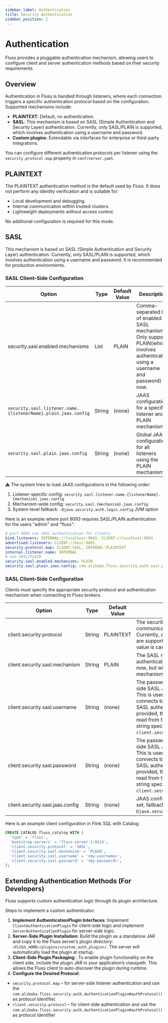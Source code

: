 ```yaml
---
sidebar_label: Authentication
title: Security Authentication
sidebar_position: 2
---
```


# Authentication
Fluss provides a pluggable authentication mechanism, allowing users to configure client and server authentication methods based on their security requirements.

## Overview
Authentication in Fluss is handled through listeners, where each connection triggers a specific authentication protocol based on the configuration. Supported mechanisms include:
* **PLAINTEXT**: Default, no authentication.
* **SASL**: This mechanism is based on SASL (Simple Authentication and Security Layer) authentication. Currently, only SASL/PLAIN is supported, which involves authentication using a username and password.
* **Custom plugins**: Extendable via interfaces for enterprise or third-party integrations.

You can configure different authentication protocols per listener using the `security.protocol.map` property in `conf/server.yaml`.

## PLAINTEXT
The PLAINTEXT authentication method is the default used by Fluss. It does not perform any identity verification and is suitable for:
* Local development and debugging.
* Internal communication within trusted clusters.
* Lightweight deployments without access control.

No additional configuration is required for this mode.

## SASL
This mechanism is based on SASL (Simple Authentication and Security Layer) authentication. Currently, only SASL/PLAIN is supported, which involves authentication using a username and password. It is recommended for production environments.

### SASL Client-Side Configuration
| Option                                                         | Type   | Default Value | Description                                                                                                                           |
|----------------------------------------------------------------|--------|---------------|---------------------------------------------------------------------------------------------------------------------------------------|
| security.sasl.enabled.mechanisms                               | List   | PLAIN         | Comma-separated list of enabled SASL mechanisms. Only support PLAIN(which involves authentication using a username and password) now. |
| `security.sasl.listener.name.{listenerName}.plain.jaas.config` | String | (none)        | JAAS configuration for a specific listener and PLAIN mechanism.                                                                       |
| `security.sasl.plain.jaas.config`                              | String | (none)        | Global JAAS configuration for all listeners using the PLAIN mechanism.                                                                |


⚠️ The system tries to load JAAS configurations in the following order:
1. Listener-specific config: `security.sasl.listener.name.{listenerName}.{mechanism}.jaas.config`
2. Mechanism-wide config: `security.sasl.{mechanism}.jaas.config`
3. System-level fallback: `-Djava.security.auth.login.config` JVM option

Here is an example where port 9093 requires SASL/PLAIN authentication for the users "admin" and "fluss":
```yaml title="conf/server.yaml"
# port 9093 use SASL authentication for clients
bind.listeners: INTERNAL://localhost:9092, CLIENT://localhost:9093
advertised.listeners: CLIENT://host:9093,
security.protocol.map: CLIENT:SASL, INTERNAL:PLAINTEXT
internal.listener.name: INTERNAL
# use SASL/PLAIN
security.sasl.enabled.mechanisms: PLAIN
security.sasl.plain.jaas.config: com.alibaba.fluss.security.auth.sasl.plain.PlainLoginModule required user_admin="admin-pass" user_fluss="fluss-pass";
```


### SASL Client-Side Configuration
Clients must specify the appropriate security protocol and authentication mechanism when connecting to Fluss brokers.

| Option                           | Type   | Default Value | Description                                                                                                                                                                                                                                                                               |
|----------------------------------|--------|---------------|-------------------------------------------------------------------------------------------------------------------------------------------------------------------------------------------------------------------------------------------------------------------------------------------|
| client.security.protocol         | String | PLAINTEXT     | The security protocol used to communicate with brokers. Currently, only `PLAINTEXT` and `SASL` are supported, the configuration value is case insensitive.                                                                                                                                |
| client.security.sasl.mechanism   | String | PLAIN         | The SASL mechanism used for authentication. Only support PLAIN now, but will support more mechanisms in the future.                                                                                                                                                                       |
| client.security.sasl.username    | String | (none)        | The password to use for client-side SASL JAAS authentication. This is used when the client connects to the Fluss cluster with SASL authentication enabled. If not provided, the username will be read from the JAAS configuration string specified by `client.security.sasl.jaas.config`. |
| client.security.sasl.password    | String | (none)        | The password to use for client-side SASL JAAS authentication. This is used when the client connects to the Fluss cluster with SASL authentication enabled. If not provided, the password will be read from the JAAS configuration string specified by `client.security.sasl.jaas.config`. |
| client.security.sasl.jaas.config | String | (none)        | JAAS configuration for SASL. If not set, fallback to system property `-Djava.security.auth.login.config`.                                                                                                                                                                                 |



Here is an example client configuration in Flink SQL with Catalog:

```sql title="Flink SQL"
CREATE CATALOG fluss_catalog WITH (
  'type' = 'fluss',
  'bootstrap.servers' = 'fluss-server-1:9123',
  'client.security.protocol' = 'SASL',
  'client.security.sasl.mechanism' = 'PLAIN',
  'client.security.sasl.username' = '<my-username>',
  'client.security.sasl.password' = '<my-password>',
);
```


## Extending Authentication Methods (For Developers)

Fluss supports custom authentication logic through its plugin architecture.

Steps to implement a custom authenticator:
1. **Implement AuthenticationPlugin Interfaces**: 
Implement `ClientAuthenticationPlugin` for client-side logic and implement `ServerAuthenticationPlugin` for server-side logic.
2.  **Server-Side Plugin Installation**:
Build the plugin as a standalone JAR and copy it to the Fluss server’s plugin directory: `<FLUSS_HOME>/plugins/<custom_auth_plugin>/`. The server will automatically load the plugin at startup.
3.  **Client-Side Plugin Packaging**  :
To enable plugin functionality on the client side, include the plugin JAR in your application’s classpath. This allows the Fluss client to auto-discover the plugin during runtime.
4. **Configure the Desired Protocol**:
  * `security.protocol.map` – for server-side listener authentication and use the `com.alibaba.fluss.security.auth.AuthenticationPlugin#authProtocol()` as protocol identifier.
  * `client.security.protocol` – for client-side authentication and use the `com.alibaba.fluss.security.auth.AuthenticationPlugin#authProtocol()` as protocol identifier